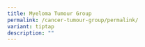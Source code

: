 ```yaml
---
title: Myeloma Tumour Group
permalink: /cancer-tumour-group/permalink/
variant: tiptap
description: ""
---
```

